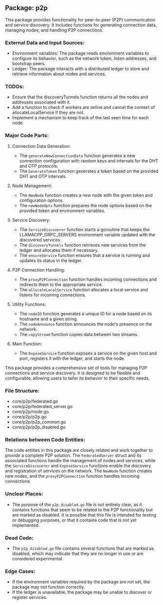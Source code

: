 ## Package: p2p

This package provides functionality for peer-to-peer (P2P) communication and service discovery. It includes functions for generating connection data, managing nodes, and handling P2P connections.

### External Data and Input Sources:

- Environment variables: The package reads environment variables to configure its behavior, such as the network token, listen addresses, and bootstrap peers.
- Ledger: The package interacts with a distributed ledger to store and retrieve information about nodes and services.

### TODOs:

- Ensure that the discoveryTunnels function returns all the nodes and addresses associated with it.
- Add a function to check if workers are online and cancel the context of allocateLocalService if they are not.
- Implement a mechanism to keep track of the last seen time for each node.

### Major Code Parts:

1. Connection Data Generation:
   - The `generateNewConnectionData` function generates a new connection configuration with random keys and intervals for the DHT and OTP protocols.
   - The `GenerateToken` function generates a token based on the provided DHT and OTP intervals.

2. Node Management:
   - The `NewNode` function creates a new node with the given token and configuration options.
   - The `newNodeOpts` function prepares the node options based on the provided token and environment variables.

3. Service Discovery:
   - The `ServiceDiscoverer` function starts a goroutine that keeps the LLAMACPP_GRPC_SERVERS environment variable updated with the discovered services.
   - The `discoveryTunnels` function retrieves new services from the ledger and allocates them if necessary.
   - The `ensureService` function ensures that a service is running and updates its status in the ledger.

4. P2P Connection Handling:
   - The `proxyP2PConnection` function handles incoming connections and redirects them to the appropriate service.
   - The `allocateLocalService` function allocates a local service and listens for incoming connections.

5. Utility Functions:
   - The `nodeID` function generates a unique ID for a node based on its hostname and a given string.
   - The `nodeAnnounce` function announces the node's presence on the network.
   - The `copyStream` function copies data between two streams.

6. Main Function:
   - The `ExposeService` function exposes a service on the given host and port, registers it with the ledger, and starts the node.

This package provides a comprehensive set of tools for managing P2P connections and service discovery. It is designed to be flexible and configurable, allowing users to tailor its behavior to their specific needs.

### File Structure:

- core/p2p/federated.go
- core/p2p/federated_server.go
- core/p2p/node.go
- core/p2p/p2p.go
- core/p2p/p2p_common.go
- core/p2p/p2p_disabled.go

### Relations between Code Entities:

The code entities in this package are closely related and work together to provide a complete P2P solution. The `FederatedServer` struct and its associated functions handle the management of nodes and services, while the `ServiceDiscoverer` and `ExposeService` functions enable the discovery and registration of services on the network. The `NewNode` function creates new nodes, and the `proxyP2PConnection` function handles incoming connections.

### Unclear Places:

- The purpose of the `p2p_disabled.go` file is not entirely clear, as it contains functions that seem to be related to the P2P functionality but are marked as disabled. It is possible that this file is intended for testing or debugging purposes, or that it contains code that is not yet implemented.

### Dead Code:

- The `p2p_disabled.go` file contains several functions that are marked as disabled, which may indicate that they are no longer in use or are considered experimental.

### Edge Cases:

- If the environment variables required by the package are not set, the package may not function correctly.
- If the ledger is unavailable, the package may be unable to discover or register services.